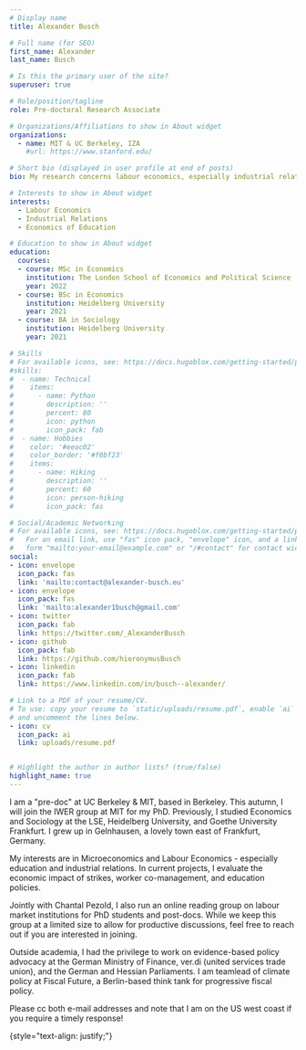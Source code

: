 ```yaml
---
# Display name
title: Alexander Busch

# Full name (for SEO)
first_name: Alexander
last_name: Busch

# Is this the primary user of the site?
superuser: true

# Role/position/tagline
role: Pre-doctoral Research Associate

# Organizations/Affiliations to show in About widget
organizations:
  - name: MIT & UC Berkeley, IZA
    #url: https://www.stanford.edu/

# Short bio (displayed in user profile at end of posts)
bio: My research concerns labour economics, especially industrial relations and education. 

# Interests to show in About widget
interests:
  - Labour Economics
  - Industrial Relations
  - Economics of Education 

# Education to show in About widget
education:
  courses:
  - course: MSc in Economics
    institution: The London School of Economics and Political Science
    year: 2022
  - course: BSc in Economics
    institution: Heidelberg University
    year: 2021
  - course: BA in Sociology
    institution: Heidelberg University
    year: 2021

# Skills
# For available icons, see: https://docs.hugoblox.com/getting-started/page-builder/#icons
#skills:
#  - name: Technical
#    items:
#      - name: Python
#        description: ''
#        percent: 80
#        icon: python
#        icon_pack: fab
#  - name: Hobbies
#    color: '#eeac02'
#    color_border: '#f0bf23'
#    items:
#      - name: Hiking
#        description: ''
#        percent: 60
#        icon: person-hiking
#        icon_pack: fas

# Social/Academic Networking
# For available icons, see: https://docs.hugoblox.com/getting-started/page-builder/#icons
#   For an email link, use "fas" icon pack, "envelope" icon, and a link in the
#   form "mailto:your-email@example.com" or "/#contact" for contact widget.
social:
- icon: envelope
  icon_pack: fas
  link: 'mailto:contact@alexander-busch.eu'
- icon: envelope
  icon_pack: fas
  link: 'mailto:alexander1busch@gmail.com'
- icon: twitter
  icon_pack: fab
  link: https://twitter.com/_AlexanderBusch
- icon: github
  icon_pack: fab
  link: https://github.com/hieronymusBusch
- icon: linkedin
  icon_pack: fab
  link: https://www.linkedin.com/in/busch--alexander/

# Link to a PDF of your resume/CV.
# To use: copy your resume to `static/uploads/resume.pdf`, enable `ai` icons in `params.toml`,
# and uncomment the lines below.
- icon: cv
  icon_pack: ai
  link: uploads/resume.pdf


# Highlight the author in author lists? (true/false)
highlight_name: true
---
```

I am a "pre-doc" at UC Berkeley & MIT, based in Berkeley. This autumn, I will join the IWER group at MIT for my PhD. Previously, I studied Economics and Sociology at the LSE, Heidelberg University, and Goethe University Frankfurt. I grew up in Gelnhausen, a lovely town east of Frankfurt, Germany. 

My interests are in Microeconomics and Labour Economics - especially education and industrial relations. In current projects, I evaluate the economic impact of strikes, worker co-management, and education policies. 

Jointly with Chantal Pezold, I also run an online reading group on labour market institutions for PhD students and post-docs. While we keep this group at a limited size to allow for productive discussions, feel free to reach out if you are interested in joining. 

Outside academia, I had the privilege to work on evidence-based policy advocacy at the German Ministry of Finance, ver.di (united services trade union), and the German and Hessian Parliaments. I am teamlead of climate policy at Fiscal Future, a Berlin-based think tank for progressive fiscal policy. 

Please cc both e-mail addresses and note that I am on the US west coast if you require a timely response! 

{style="text-align: justify;"}
